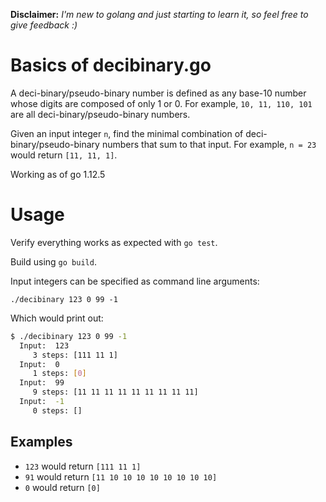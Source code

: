 **Disclaimer:** *I'm new to golang and just starting to learn it, so feel free to give feedback :)*

# Basics of decibinary.go
A deci-binary/pseudo-binary number is defined as any base-10 number whose digits are composed of only 1 or 0. For example, `10, 11, 110, 101` are all deci-binary/pseudo-binary numbers. 

Given an input integer `n`, find the minimal combination of deci-binary/pseudo-binary numbers that sum to that input. For example, `n = 23` would return `[11, 11, 1]`. 

Working as of go 1.12.5

# Usage
Verify everything works as expected with `go test`.

Build using `go build`.

Input integers can be specified as command line arguments:

`./decibinary 123 0 99 -1`

Which would print out:
```sh
$ ./decibinary 123 0 99 -1
  Input:  123
  	 3 steps: [111 11 1]
  Input:  0
  	 1 steps: [0]
  Input:  99
  	 9 steps: [11 11 11 11 11 11 11 11 11]
  Input:  -1
  	 0 steps: []
```

## Examples
* `123` would return `[111 11 1]`
* `91` would return `[11 10 10 10 10 10 10 10 10]`
* `0` would return `[0]`